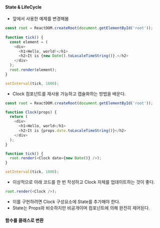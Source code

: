 #### State & LifeCycle ####
- 앞에서 사용한 예제를 변경해봄
```javascript
const root = ReactDOM.createRoot(document.getElementById('root'));
  
function tick() {
  const element = (
    <div>
      <h1>Hello, world!</h1>
      <h2>It is {new Date().toLocaleTimeString()}.</h2>
    </div>
  );
  root.render(element);
}

setInterval(tick, 1000);
```

- Clock 컴포넌트를 재사용 가능하고 캡슐화하는 방법을 배운다.
```javascript
const root = ReactDOM.createRoot(document.getElementById('root'));

function Clock(props) {
  return (
    <div>
      <h1>Hello, world</h1>
      <h2>It is {props.date.toLocaleTimeString()}</h2>
    </div>
  );
}

function tick() {
  root.render(<Clock date={new Date()} />);
}

setInterval(tick, 1000);
```
- 이상적으로 아래 코드를 한 번 작성하고 Clock 자체를 업데이트하는 것이 좋다.

```javascript
root.render(<Clock />);
```

- 이를 구현하려면 Clock 구성요소에 State를 추가해야 한다.
- State는 Props와 비슷하지만 비공개이며 컴포넌트에 의해 완전히 제어된다.

#### 함수를 클래스로 변환 ####
